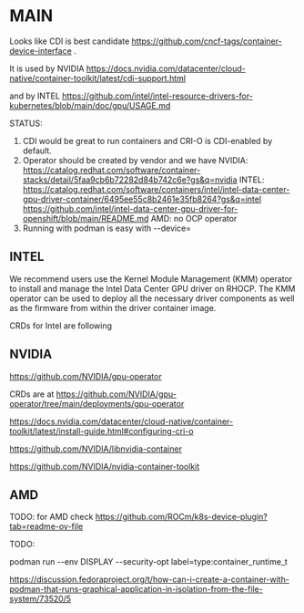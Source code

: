 # MAIN


Looks like CDI is best candidate https://github.com/cncf-tags/container-device-interface .

It is used by NVIDIA https://docs.nvidia.com/datacenter/cloud-native/container-toolkit/latest/cdi-support.html

and by INTEL https://github.com/intel/intel-resource-drivers-for-kubernetes/blob/main/doc/gpu/USAGE.md


STATUS:

1. CDI would be great to run containers and CRI-O is CDI-enabled by default.
2. Operator should be created by vendor and we have
   NVIDIA: https://catalog.redhat.com/software/container-stacks/detail/5faa9cb6b72282d84b742c6e?gs&q=nvidia
   INTEL: https://catalog.redhat.com/software/containers/intel/intel-data-center-gpu-driver-container/6495ee55c8b2461e35fb8264?gs&q=intel
          https://github.com/intel/intel-data-center-gpu-driver-for-openshift/blob/main/README.md
   AMD: no OCP operator
3. Running with podman is easy with --device= 


## INTEL

We recommend users use the Kernel Module Management (KMM) operator to install and manage the Intel Data Center GPU driver on RHOCP. The KMM operator can be used to deploy all the necessary driver components as well as the firmware from within the driver container image.

CRDs for Intel are following






## NVIDIA

https://github.com/NVIDIA/gpu-operator

CRDs are at https://github.com/NVIDIA/gpu-operator/tree/main/deployments/gpu-operator

https://docs.nvidia.com/datacenter/cloud-native/container-toolkit/latest/install-guide.html#configuring-cri-o

https://github.com/NVIDIA/libnvidia-container

https://github.com/NVIDIA/nvidia-container-toolkit


## AMD

TODO: for AMD check https://github.com/ROCm/k8s-device-plugin?tab=readme-ov-file





TODO:

podman run --env DISPLAY --security-opt label=type:container_runtime_t

https://discussion.fedoraproject.org/t/how-can-i-create-a-container-with-podman-that-runs-graphical-application-in-isolation-from-the-file-system/73520/5